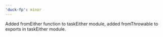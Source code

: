 ```yaml
---
'duck-fp': minor
---
```


Added fromEither function to taskEither module, added fromThrowable to exports in taskEither module.
